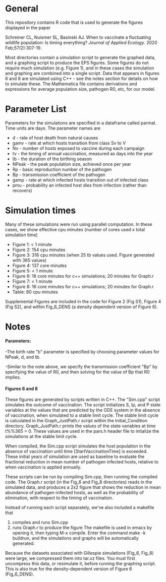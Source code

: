 
# General

 This repository contains R code that is used to generate the figures
 displayed in the paper

 Schreiner CL, Nuismer SL, Basinski AJ. When to vaccinate a
 fluctuating wildlife population: Is timing everything? *Journal of
 Applied Ecology*. 2020 Feb;57(2):307-19.
 
 Most directories contain a simulation script to
 generate the graphed data, and a graphing script to produce the EPS
 figures.  Some figures do not require much simulation (e.g. Figure
 1), and in these cases the simulation and graphing are combined
 into a single script. Data that appears in figures 6 and 8 are
 simulated using C++ - see the notes section for details on how to
 simulate these.  The Mathematica file contains derivations and
 expressions for average population size, pathogen R0, etc, for
 our model. 

# Parameter List

 Parameters for the simulations are specified in a dataframe
 called parmat. Time units are days. The parameter names are

- d - rate of host death from natural causes
- gamv - rate at which hosts transition from class Sv to V
- Nv - number of hosts exposed to vaccine during each campaign
- tv - the timing of annual vaccination, measured as days into the year
- tb - the duration of the birthing season
- NPeak - the peak population size, achieved once per year
- Rp - basic reproduction number of the pathogen
- Bp - transmission coefficient of the pathogen
- gamp - rate at which infected hosts transition out of infected class
- pmu - probability an infected host dies from infection (rather than recovers) 

# Simulation times

 Many of these simulations were run using parallel computation. In these
 cases, we show effective cpu minutes (number of cores used x total simulation time)

- Figure 1: < 1 minute
- Figure 2: 154 cpu minutes
- Figure 3: 316 cpu minutes (when 25 tb values used. Figure generated with 365 values)
- Figure 4: 137 core minutes   
- Figure 5: < 1 minute
- Figure 6: 16 core minutes for c++ simulations; 20 minutes for Graph.r
- Figure 7: < 1 minute
- Figure 8: 16 core minutes for c++ simulations; 20 minutes for Graph.r
- Table: 80 cpu minutes

 Supplemental Figures are included in the code for Figure 2 (Fig S1),
 Figure 4 (Fig S2), and within Fig_6_DENS (a density dependent version
 of Figure 6).

# Notes

#### Parameters:

 -The birth rate "b" parameter is specified by choosing parameter
 values for NPeak, d, and tb.

 -Similar to the note above, we specify the transmission coefficient
 "Bp" by specifying the value of R0, and then solving for the value of
 Bp that R0 implies.

#### Figures 6 and 8

 These figures are generated by scripts written in C++. The "Sim.cpp"
 script simulates the outcome of vaccination. The script initializes
 S, Ip, and P state variables at the values that are predicted by the
 ODE system in the absence of vaccination, when simulated to a stable
 limit cycle.  The stable limit cycle is calculated in the
 Graph_JustPath.r script within the Initial_Condition
 directory. Graph_JustPath.r prints the values of the state variables
 at time t%%365 = 0. These values are used in the pars.h header file
 to intialize the simulations at the stable limit cycle.

 When compiled, the Sim.cpp script simulates the host population in
 the absence of vaccination until time [StartVaccinationTime] is
 exceeded. These initial years of simulation are used as baseline to
 evaluate the fractional reduction in mean number of pathogen infected
 hosts, relative to when vaccination is applied annually.

 These scripts can be run by compiling Sim.cpp, then running the
 compiled code. The Graph.r script (in the Fig_6 and Fig_8
 directories) reads in the simulated data, and produces a 2x2 figure
 that shows the reduction in mean abundance of pathogen-infected
 hosts, as well as the probability of elimination, with respect to the
 timing of vaccination.

 Instead of running each script separately, we've also included a makefile that
 1. compiles and runs Sim.cpp
 2. runs Graph.r to produce the figure The makefile is used in emacs
 by opening it, then typing M-x compile. Enter the command make -k
 buildrun, and the simulations and graphs will be automatically
 generated.

 Because the datasets associated with Gillespie simulations (Fig_6,
 Fig_8) were large, we compressed them into tar.xz files. You must
 first uncompress this data, or resimulate it, before running the
 graphing script. This is also true for the density-dependent version
 of Figure 6 (Fig_6_DENS).


